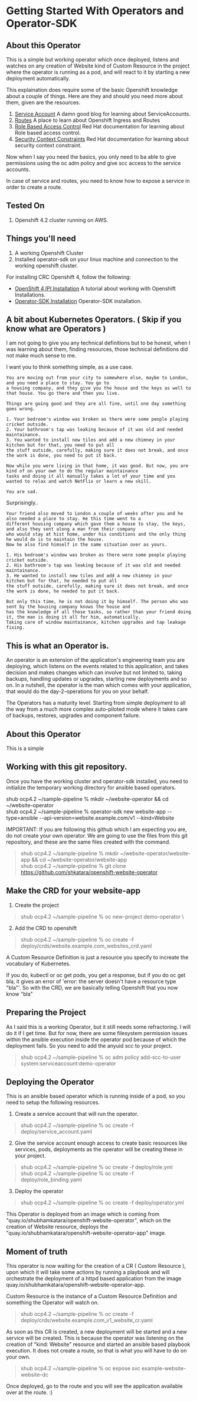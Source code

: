 Getting Started With Operators and Operator-SDK
===================================

About this Operator
-------------------
This is a simple but working operator which once deployed, listens and watches on any creation of Website kind of Custom Resource in the project where the operator is running as a pod, and will react to it by starting a new deployment automatically.  

This explaination does require some of the basic Openshift knowledge about a couple of things. Here are they and should you need more about them, given are the resources. 

1. [Service Account](https://docs.openshift.com/container-platform/4.2/authentication/understanding-and-creating-service-accounts.html) A damn good blog for learning about ServiceAccounts.
2. [Routes](https://docs.openshift.com/container-platform/4.2/networking/configuring_ingress_cluster_traffic/configuring-ingress-cluster-traffic-ingress-controller.html) A place to learn about Openshift Ingress and Routes
3. [Role Based Access Control](https://docs.openshift.com/container-platform/4.2/authentication/using-rbac.html) Red Hat documentation for learning about Role based access control.
4. [Security Context Constraints](https://docs.openshift.com/container-platform/4.2/authentication/managing-security-context-constraints.html) Red Hat documentation for learning about security context constraint.

Now when I say you need the basics, you only need to ba able to give permissions using the oc adm policy and give scc access to the service accounts.
  
In case of service and routes, you need to know how to expose a service in order to create a route.

Tested On
--------------------
1. Openshift 4.2 cluster running on AWS.

Things you'll need
--------------------
1. A working Openshift Cluster
2. Installed operator-sdk on your linux machine and connection to the working openshift cluster.

For installing CRC Openshift 4, follow the following:

* [OpenShift 4 IPI Installation](https://developers.redhat.com/blog/2019/09/05/red-hat-openshift-4-on-your-laptop-introducing-red-hat-codeready-containers/) A tutorial about working with Openshift Installations.
* [Operator-SDK Installation](https://docs.openshift.com/container-platform/4.1/applications/operator_sdk/osdk-getting-started.html#osdk-installing-cli-gh-release_osdk-getting-started) Operator-SDK installation.

A bit about Kubernetes Operators. ( Skip if you know what are Operators )
--------------------
I am not going to give you any technical definitions but to be honest, when I was learning about them, finding resources, those technical definitions did not make much sense to me. 

I want you to think something simple, as a use case. 


```
You are moving out from your city to somewhere else, maybe to London, and you need a place to stay. You go to 
a housing company, and they give you the house and the keys as well to that house. You go there and then you live. 

Things are going good and they are all fine, until one day something goes wrong.

1. Your bedroom's window was broken as there were some people playing cricket outside.
2. Your bathroom's tap was leaking because of it was old and needed maintainance.
3. You wanted to install new tiles and add a new chimney in your kitchen but for that, you need to put all 
the stuff outside, carefully, making sure it does not break, and once the work is done, you need to put it back.

Now while you were living in that home, it was good. But now, you are kind of on your own to do the regular maintainance 
tasks and doing it all manually takes a lot of your time and you wanted to relax and watch NetFlix or learn a new skill. 

You are sad.

```
Surprisingly..
```
Your friend also moved to London a couple of weeks after you and he also needed a place to stay. He this time went to a 
different housing company which gave them a house to stay, the keys, and also they sent along a man from their company 
who would stay at hist home, under his conditions and the only thing he would do is to maintain the house. 
Now he also find himself in the same situation over as yours.

1. His bedroom's window was broken as there were some people playing cricket outside.
2. His bathroom's tap was leaking because of it was old and needed maintainance.
3. He wanted to install new tiles and add a new chimney in your kitchen but for that, he needed to put all 
the stuff outside, carefully, making sure it does not break, and once the work is done, he needed to put it back.

But only this time, he is not doing it by himself. The person who was sent by the housing company knows the house and 
has the knowledge of all those tasks, so rather than your friend doing it, the man is doing it all for him, automatically. 
Taking care of window maintainance, kitchen upgrades and tap leakage fixing. 
```
This is what an Operator is.
---------------------------
An operator is an extension of the application's engineering team you are deploying, which listens on the events related to this application, and takes decision and makes changes which can involve but not limited to, taking backups, handling updates or upgrades, starting new deployments and so on. In a nutshell, the operator is the man which comes with your application, that would do the day-2-operations for you on your behalf. 

The Operators has a maturity level. Starting from simple deployment to all the way from a much more complex auto-piloted mode where it takes care of backups, restores, upgrades and component failure.

About this Operator
-------------------
This is a simple


Working with this git repository.
---------------------------------
Once you have the working cluster and operator-sdk installed, you need to initialize the temporary working directory for ansible based operators.

shub ocp4.2 ~/sample-pipeline % mkdir ~/website-operator && cd ~/website-operator \
shub ocp4.2 ~/sample-pipeline % operator-sdk new website-app --type=ansible --api-version=website.example.com/v1 --kind=Website

IMPORTANT: If you are following this github which I am expecting you are, do not create your own operator. We are going to use the files from this git repository, and these are the same files created with the command.

> shub ocp4.2 ~/sample-pipeline % mkdir ~/website-operator/website-app && cd ~/website-operator/website-app \
> shub ocp4.2 ~/sample-pipeline % git clone https://github.com/shkatara/openshift-website-operator 

Make the CRD for your website-app
---------------------------------
1. Create the project
> shub ocp4.2 ~/sample-pipeline % oc new-project demo-operator \

2. Add the CRD to openshift
> shub ocp4.2 ~/sample-pipeline % oc create -f deploy/crds/website.example.com_websites_crd.yaml

A Custom Resource Definition is just a resource you specify to increate the vocabulary of Kubernetes. 

If you do, kubectl or oc get pods, you get a response, but if you do oc get bla, it gives an error of 'error: the server doesn't have a resource type "bla"'. So with the CRD, we are basically telling Openshift that you now know "bla"


Preparing the Project
----------------------
As I said this is a working Operator, but it still needs some refractoring. I will do it if I get time. But for now, there are some filesystem permission issues within the ansible execution inside the operator pod because of which the deployment fails. So you need to add the anyuid scc to your project.

> shub ocp4.2 ~/sample-pipeline % oc adm policy add-scc-to-user system:serviceaccount:demo-operator

Deploying the Operator
----------------------
This is an ansible based operator which is running inside of a pod, so you need to setup the following resources.

1. Create a service account that will run the operator.

> shub ocp4.2 ~/sample-pipeline % oc create  -f deploy/service_account.yaml

2. Give the service account enough access to create basic resources like services, pods, deployments as the operator will be creating these in your project.

> shub ocp4.2 ~/sample-pipeline % oc create  -f deploy/role.yml \
> shub ocp4.2 ~/sample-pipeline % oc create  -f deploy/role_binding.yaml

3. Deploy the operator
> shub ocp4.2 ~/sample-pipeline % oc create  -f deploy/operator.yml

This Operator is deployed from an image which is coming from "quay.io/shubhamkatara/openshift-website-operator", which on the creation of Website resource, deploys the "quay.io/shubhamkatara/openshift-website-operator-app" image.

Moment of truth
---------------

This operator is now waiting for the creation of a CR ( Custom Resource ), upon which it will take some actions by running a playbook and will orchestrate the deployment of a httpd based application from the image quay.io/shubhamkatara/openshift-website-operator-app.

Custom Resource is the instance of a Custom Resource Definition and something the Operator will watch on. 

> shub ocp4.2 ~/sample-pipeline % oc create  -f deploy/crds/website.example.com_v1_website_cr.yaml

As soon as this CR is created, a new deployment will be started and a new service will be created. This is because the operator was listening on the creation of "kind: Website" resource and started an ansible based playbook execution.
It does not create a route, so that is what you will have to do on your own.

> shub ocp4.2 ~/sample-pipeline % oc expose svc example-website-website-dc

Once deployed, go to the route and you will see the application available over at the route. :) 
